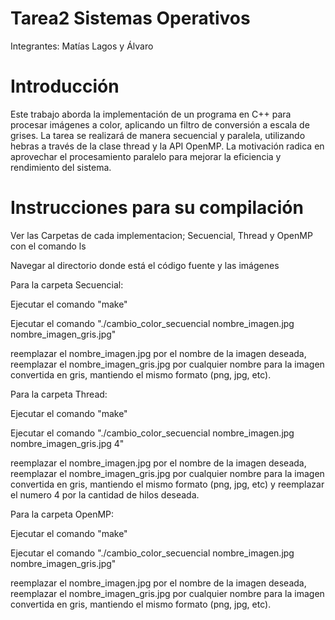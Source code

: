 # Tarea2 Sistemas Operativos

Integrantes: Matías Lagos y Álvaro

# Introducción

Este trabajo aborda la implementación de un programa en C++ para procesar imágenes a color, aplicando un filtro de conversión a escala de grises. La tarea se realizará de manera secuencial y paralela, utilizando hebras a través de la clase thread y la API OpenMP. La motivación radica en aprovechar el procesamiento paralelo para mejorar la eficiencia y rendimiento del sistema.

# Instrucciones para su compilación
Ver las Carpetas de cada implementacion; Secuencial, Thread y OpenMP con el comando ls

Navegar al directorio donde está el código fuente y las imágenes

Para la carpeta Secuencial:

Ejecutar el comando "make"

Ejecutar el comando "./cambio_color_secuencial nombre_imagen.jpg nombre_imagen_gris.jpg"

reemplazar el nombre_imagen.jpg por el nombre de la imagen deseada, reemplazar el nombre_imagen_gris.jpg por cualquier nombre para la imagen convertida en gris, mantiendo el mismo formato (png, jpg, etc).

Para la carpeta Thread:

Ejecutar el comando "make"

Ejecutar el comando "./cambio_color_secuencial nombre_imagen.jpg nombre_imagen_gris.jpg 4"

reemplazar el nombre_imagen.jpg por el nombre de la imagen deseada, reemplazar el nombre_imagen_gris.jpg por cualquier nombre para la imagen convertida en gris, mantiendo el mismo formato (png, jpg, etc) y reemplazar el numero 4 por la cantidad de hilos deseada.

Para la carpeta OpenMP:

Ejecutar el comando "make"

Ejecutar el comando "./cambio_color_secuencial nombre_imagen.jpg nombre_imagen_gris.jpg"

reemplazar el nombre_imagen.jpg por el nombre de la imagen deseada, reemplazar el nombre_imagen_gris.jpg por cualquier nombre para la imagen convertida en gris, mantiendo el mismo formato (png, jpg, etc).


